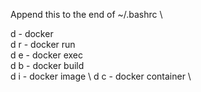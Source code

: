Append this to the end of ~/.bashrc \

d - docker \
d r - docker run \
d e - docker exec \
d b - docker build \
d i - docker image \ 
d c - docker container \
